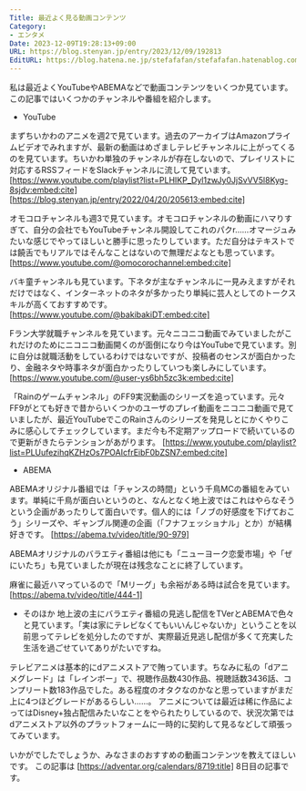```yaml
---
Title: 最近よく見る動画コンテンツ
Category:
- エンタメ
Date: 2023-12-09T19:28:13+09:00
URL: https://blog.stenyan.jp/entry/2023/12/09/192813
EditURL: https://blog.hatena.ne.jp/stefafafan/stefafafan.hatenablog.com/atom/entry/6801883189065395828
---
```


私は最近よくYouTubeやABEMAなどで動画コンテンツをいくつか見ています。この記事ではいくつかのチャンネルや番組を紹介します。

* YouTube

まずちいかわのアニメを週2で見ています。過去のアーカイブはAmazonプライムビデオでみれますが、最新の動画はめざましテレビチャンネルに上がってくるのを見ています。ちいかわ単独のチャンネルが存在しないので、プレイリストに対応するRSSフィードをSlackチャンネルに流して見ています。
[https://www.youtube.com/playlist?list=PLHIKP_Dyl1zwJy0JjSvVV5l8Kyg-8sjdv:embed:cite]
[https://blog.stenyan.jp/entry/2022/04/20/205613:embed:cite]

オモコロチャンネルも週3で見ています。オモコロチャンネルの動画にハマりすぎて、自分の会社でもYouTubeチャンネル開設してこれのパクr……オマージュみたいな感じでやってほしいと勝手に思ったりしています。ただ自分はテキストでは饒舌でもリアルではそんなことはないので無理だよなとも思っています。
[https://www.youtube.com/@omocorochannel:embed:cite]

バキ童チャンネルも見ています。下ネタが主なチャンネルに一見みえますがそれだけではなく、インターネットのネタが多かったり単純に芸人としてのトークスキルが高くておすすめです。
[https://www.youtube.com/@bakibakiDT:embed:cite]

Fラン大学就職チャンネルを見ています。元々ニコニコ動画でみていましたがこれだけのためにニコニコ動画開くのが面倒になり今はYouTubeで見ています。別に自分は就職活動をしているわけではないですが、投稿者のセンスが面白かったり、金融ネタや時事ネタが面白かったりしていつも楽しみにしています。
[https://www.youtube.com/@user-ys6bh5zc3k:embed:cite]

「Rainのゲームチャンネル」のFF9実況動画のシリーズを追っています。元々FF9がとても好きで昔からいくつかのユーザのプレイ動画をニコニコ動画で見ていましたが、最近YouTubeでこのRainさんのシリーズを発見しとにかくやりこみに感心してチェックしています。まだ今も不定期アップロードで続いているので更新がきたらテンションがあがります。
[https://www.youtube.com/playlist?list=PLUufezihqKZHzOs7POAIcfrEibF0bZSN7:embed:cite]

* ABEMA

ABEMAオリジナル番組では「チャンスの時間」という千鳥MCの番組をみています。単純に千鳥が面白いというのと、なんとなく地上波ではこれはやらなそうという企画があったりして面白いです。個人的には「ノブの好感度を下げておこう」シリーズや、ギャンブル関連の企画（「フナフェッショナル」とか）が結構好きです。
[https://abema.tv/video/title/90-979]

ABEMAオリジナルのバラエティ番組は他にも「ニューヨーク恋愛市場」や「ぜにいたち」も見ていましたが現在は残念なことに終了しています。

麻雀に最近ハマっているので「Mリーグ」も余裕がある時は試合を見ています。
[https://abema.tv/video/title/444-1]

* そのほか
地上波の主にバラエティ番組の見逃し配信をTVerとABEMAで色々と見ています。「実は家にテレビなくてもいいんじゃないか」ということを以前思ってテレビを処分したのですが、実際最近見逃し配信が多くて充実した生活を過ごせていてありがたいですね。

テレビアニメは基本的にdアニメストアで賄っています。ちなみに私の「dアニメグレード」は「レインボー」で、視聴作品数430作品、視聴話数3436話、コンプリート数183作品でした。ある程度のオタクなのかなと思っていますがまだ上に4つほどグレードがあるらしい……。
アニメについては最近は稀に作品によってはDisney+独占配信みたいなことをやられたりしているので、状況次第ではdアニメストア以外のプラットフォームに一時的に契約して見るなどして頑張ってみています。

いかがでしたでしょうか、みなさまのおすすめの動画コンテンツを教えてほしいです。
この記事は [https://adventar.org/calendars/8719:title] 8日目の記事です。
